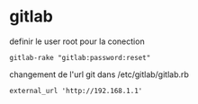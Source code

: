# gitlab


definir le user root pour la conection 

    gitlab-rake "gitlab:password:reset"

changement de l'url git dans /etc/gitlab/gitlab.rb

    external_url 'http://192.168.1.1'

    
